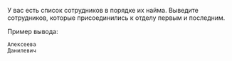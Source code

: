 У вас есть список сотрудников в порядке их найма.
Выведите сотрудников, которые присоединились к отделу первым и последним.

Пример вывода:

```
Алексеева
Данилевич
```
